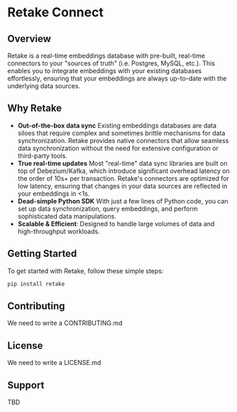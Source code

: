 # Retake Connect

## Overview
Retake is a real-time embeddings database with pre-built, real-time connectors to your "sources of truth" (i.e. Postgres, MySQL, etc.). This enables you to integrate embeddings with your existing databases effortlessly, ensuring that your embeddings are always up-to-date with the underlying data sources.

## Why Retake
- **Out-of-the-box data sync** Existing embeddings databases are data siloes that require complex and sometimes brittle mechanisms for data synchronization. Retake provides native connectors that allow seamless data synchronization without the need for extensive configuration or third-party tools.
- **True real-time updates** Most "real-time" data sync libraries are built on top of Debezium/Kafka, which introduce significant overhead latency on the order of 10s+ per transaction. Retake's connectors are optimized for low latency, ensuring that changes in your data sources are reflected in your embeddings in <1s.
- **Dead-simple Python SDK**  With just a few lines of Python code, you can set up data synchronization, query embeddings, and perform sophisticated data manipulations. 
- **Scalable & Efficient**: Designed to handle large volumes of data and high-throughput workloads.

## Getting Started
To get started with Retake, follow these simple steps:

```sh
pip install retake
```

## Contributing
We need to write a CONTRIBUTING.md

## License
We need to write a LICENSE.md

## Support
TBD